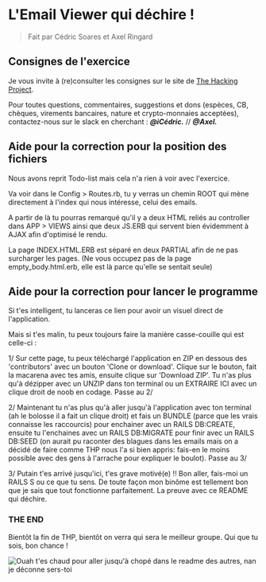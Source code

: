 # L'Email Viewer qui déchire !
> Fait par Cédric Soares et Axel Ringard

## Consignes de l'exercice

Je vous invite à (re)consulter les consignes sur le site de <a href="https://www.thehackingproject.org/dashboard/weeks/8/days/4">The Hacking Project</a>.

Pour toutes questions, commentaires, suggestions et dons (espèces, CB, chèques, virements bancaires, nature et crypto-monnaies acceptées), contactez-nous sur le slack en cherchant : **_@iCédric._** // **_@Axel._**

## Aide pour la correction pour la position des fichiers

Nous avons reprit Todo-list mais cela n'a rien à voir avec l'exercice.

Va voir dans le Config > Routes.rb, tu y verras un chemin ROOT qui mène directement
à l'index qui nous intéresse, celui des emails.

A partir de là tu pourras remarqué qu'il y a deux HTML reliés au controller dans
APP > VIEWS ainsi que deux JS.ERB qui servent bien évidemment à AJAX afin d'optimisé
le rendu.

La page INDEX.HTML.ERB est séparé en deux PARTIAL afin de ne pas surcharger les pages.
(Ne vous occupez pas de la page empty_body.html.erb, elle est là parce qu'elle se sentait seule)

## Aide pour la correction pour lancer le programme

Si t'es intelligent, tu lanceras ce lien pour avoir un visuel direct de l'application.

Mais si t'es malin, tu peux toujours faire la manière casse-couille qui est celle-ci :

1/ Sur cette page, tu peux téléchargé l'application en ZIP en dessous des 'contributors'
avec un bouton 'Clone or download'. Clique sur le bouton, fait la macarena avec tes amis,
ensuite clique sur 'Download ZIP'. Tu n'as plus qu'à dézipper avec un UNZIP dans ton
terminal ou un EXTRAIRE ICI avec un clique droit de noob en codage. Passe au 2/

2/ Maintenant tu n'as plus qu'à aller jusqu'à l'application avec ton terminal
(ah le bolosse il a fait un clique droit) et fais un BUNDLE (parce que les vrais
  connaisse les raccourcis) pour enchainer avec un RAILS DB:CREATE, ensuite tu l'enchaines
  avec un RAILS DB:MIGRATE pour finir avec un RAILS DB:SEED (on aurait pu raconter
    des blagues dans les emails mais on a décidé de faire comme THP nous l'a si bien appris:
    fais-en le moins possible avec des gens à l'arrache pour expliquer le boulot).
    Passe au 3/

3/ Putain t'es arrivé jusqu'ici, t'es grave motivé(e) !!
Bon aller, fais-moi un RAILS S ou ce que tu sens. De toute façon mon binôme est tellement
bon que je sais que tout fonctionne parfaitement. La preuve avec ce README qui déchire.

### THE END

Bientôt la fin de THP, bientôt on verra qui sera le meilleur groupe.
Qui que tu sois, bon chance !

<img src="https://media0.giphy.com/media/xUOxf3FTIl8hjK31Xa/giphy.gif?cid=3640f6095bf733067665624b45b2b34d" alt="Ouah t'es chaud pour aller jusqu'à chopé dans le readme des autres, nan je déconne sers-toi">
